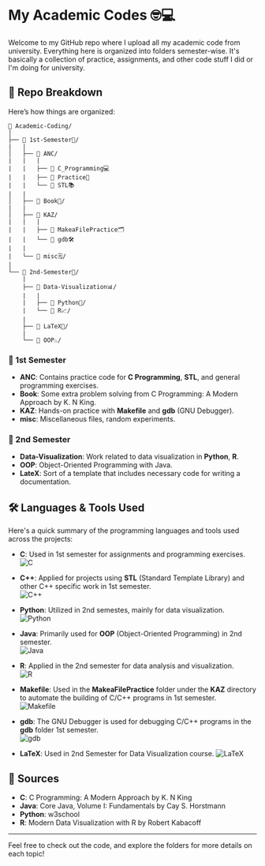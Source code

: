 # My Academic Codes 🤓💻

Welcome to my GitHub repo where I upload all my academic code from university. Everything here is organized into folders semester-wise. It's basically a collection of practice, assignments, and other code stuff I did or I'm doing for university.

## 📂 Repo Breakdown

Here’s how things are organized:

```
📂 Academic-Coding/
│
├── 📂 1st-Semester📅/ 
|   |
│   ├── 📁 ANC/
|   |   |
|   |   ├── 📁 C_Programming💻
|   |   ├── 📁 Practice📝
|   |   └── 📁 STL📚
|   |
│   ├── 📁 Book📖/
|   |
│   ├── 📁 KAZ/
|   |   |
|   |   ├── 📁 MakeaFilePractice🗂️
|   |   └── 📁 gdb🛠️
|   |
|   └── 📁 misc🗒️/
│
└── 📂 2nd-Semester📅/
    |
    ├── 📁 Data-Visualization📊/
    |   |
    |   ├── 📁 Python🐍/
    |   └── 📁 R📈/
    |
    ├── 📁 LaTeX📄/
    |
    └── 📁 OOP♨️/
```    

### 📅 1st Semester

- **ANC**: Contains practice code for **C Programming**, **STL**, and general programming exercises.
- **Book**: Some extra problem solving from C Programming: A Modern Approach by K. N King.
- **KAZ**: Hands-on practice with **Makefile** and **gdb** (GNU Debugger).
- **misc**: Miscellaneous files, random experiments.

### 📅 2nd Semester

- **Data-Visualization**: Work related to data visualization in **Python**, **R**. 
- **OOP**: Object-Oriented Programming with Java.
- **LateX**: Sort of a template that includes necessary code for writing a documentation.

## 🛠️ Languages & Tools Used

Here's a quick summary of the programming languages and tools used across the projects:

- **C**: Used in 1st semester for assignments and programming exercises.  
  ![C](https://img.shields.io/badge/Code-C-blue)
  
- **C++**: Applied for projects using **STL** (Standard Template Library) and other C++ specific work in 1st semester.  
  ![C++](https://img.shields.io/badge/Code-C++-00599C)
  
- **Python**: Utilized in 2nd semestes, mainly for data visualization.  
  ![Python](https://img.shields.io/badge/Code-Python-yellow)
  
- **Java**: Primarily used for **OOP** (Object-Oriented Programming) in 2nd semester.  
  ![Java](https://img.shields.io/badge/Code-Java-red)
  
- **R**: Applied in the 2nd semester for data analysis and visualization.  
  ![R](https://img.shields.io/badge/Code-R-green)
  
- **Makefile**: Used in the **MakeaFilePractice** folder under the **KAZ** directory to automate the building of C/C++ programs in 1st semester.  
  ![Makefile](https://img.shields.io/badge/Tool-Makefile-red)
  
- **gdb**: The GNU Debugger is used for debugging C/C++ programs in the **gdb** folder 1st semester.  
  ![gdb](https://img.shields.io/badge/Tool-GDB-orange)

- **LaTeX**: Used in 2nd Semester for Data Visualization course.
  ![LaTeX](https://img.shields.io/badge/Code-LaTeX-blue)

## 🔗 Sources

- **C**: C Programming: A Modern Approach by K. N King
- **Java**: Core Java, Volume I: Fundamentals by Cay S. Horstmann
- **Python**: w3school
- **R**: Modern Data Visualization with R by Robert Kabacoff

---

Feel free to check out the code, and explore the folders for more details on each topic!



